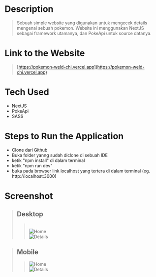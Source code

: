 # Description

> Sebuah simple website yang digunakan untuk mengecek details mengenai sebuah pokemon. Website ini menggunakan NextJS sebagai framework utamanya, dan PokeApi untuk source datanya.

# Link to the Website

> [https://pokemon-weld-chi.vercel.app](https://pokemon-weld-chi.vercel.app)

# Tech Used

-   NextJS
-   PokeApi
-   SASS

# Steps to Run the Application

-   Clone dari Github
-   Buka folder yanng sudah diclone di sebuah IDE
-   ketik "npm install" di dalam terminal
-   ketik "npm run dev"
-   buka pada browser link localhost yang tertera di dalam terminal (eg. http://localhost:3000)

# Screenshot

> ## Desktop
>
> > <br/>![Home](https://media.discordapp.net/attachments/1000437373240361102/1074357984718753863/Screen_Shot_2023-02-12_at_22.43.34.png?width=2183&height=1365)<br/>![Details](https://media.discordapp.net/attachments/1000437373240361102/1074357985175945276/Screen_Shot_2023-02-12_at_22.46.49.png?width=2183&height=1365)

> ## Mobile
>
> > ![Home](https://media.discordapp.net/attachments/1000437373240361102/1074357985524056084/Screen_Shot_2023-02-12_at_22.47.34.png?width=633&height=1364)<br/>![Details](https://media.discordapp.net/attachments/1000437373240361102/1074357985834438666/Screen_Shot_2023-02-12_at_22.49.27.png?width=644&height=1363)
